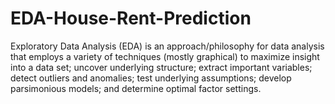 # EDA-House-Rent-Prediction
Exploratory Data Analysis (EDA) is an approach/philosophy for data analysis that employs a variety of techniques (mostly graphical) to maximize insight into a data set; uncover underlying structure; extract important variables; detect outliers and anomalies; test underlying assumptions; develop parsimonious models; and determine optimal factor settings.
